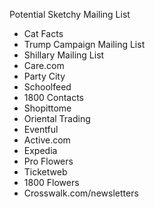 Potential Sketchy Mailing List
- Cat Facts
- Trump Campaign Mailing List
- Shillary Mailing List
- Care.com
- Party City
- Schoolfeed
- 1800 Contacts
- Shopittome
- Oriental Trading
- Eventful
- Active.com
- Expedia
- Pro Flowers
- Ticketweb
- 1800 Flowers
- Crosswalk.com/newsletters